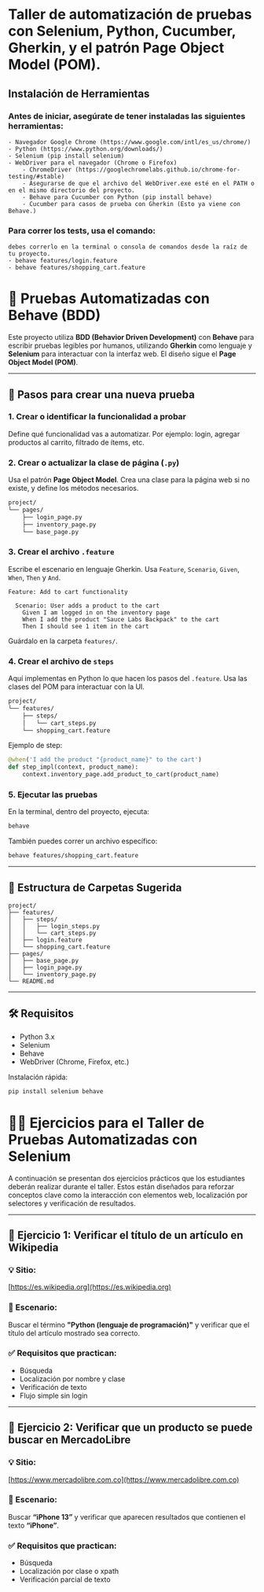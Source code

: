 # Taller de automatización de pruebas con Selenium, Python, Cucumber, Gherkin, y el patrón Page Object Model (POM).

## Instalación de Herramientas

### Antes de iniciar, asegúrate de tener instaladas las siguientes herramientas:
    - Navegador Google Chrome (https://www.google.com/intl/es_us/chrome/)
	- Python (https://www.python.org/downloads/) 
	- Selenium (pip install selenium)
	- WebDriver para el navegador (Chrome o Firefox)
		- ChromeDriver (https://googlechromelabs.github.io/chrome-for-testing/#stable)
		- Asegurarse de que el archivo del WebDriver.exe esté en el PATH o en el mismo directorio del proyecto.
		- Behave para Cucumber con Python (pip install behave)
		- Cucumber para casos de prueba con Gherkin (Esto ya viene con Behave.)

### Para correr los tests, usa el comando:
	debes correrlo en la terminal o consola de comandos desde la raíz de tu proyecto.
	- behave features/login.feature 
	- behave features/shopping_cart.feature 

# 🧪 Pruebas Automatizadas con Behave (BDD)

Este proyecto utiliza **BDD (Behavior Driven Development)** con **Behave** para escribir pruebas legibles por humanos, utilizando **Gherkin** como lenguaje y **Selenium** para interactuar con la interfaz web. El diseño sigue el **Page Object Model (POM)**.

---

## 🚀 Pasos para crear una nueva prueba

### 1. Crear o identificar la funcionalidad a probar
Define qué funcionalidad vas a automatizar. Por ejemplo: login, agregar productos al carrito, filtrado de ítems, etc.

### 2. Crear o actualizar la clase de página (`.py`)
Usa el patrón **Page Object Model**. Crea una clase para la página web si no existe, y define los métodos necesarios.

```bash
project/
└── pages/
    ├── login_page.py
    ├── inventory_page.py
    └── base_page.py
```

### 3. Crear el archivo `.feature`
Escribe el escenario en lenguaje Gherkin. Usa `Feature`, `Scenario`, `Given`, `When`, `Then` y `And`.

```gherkin
Feature: Add to cart functionality

  Scenario: User adds a product to the cart
    Given I am logged in on the inventory page
    When I add the product "Sauce Labs Backpack" to the cart
    Then I should see 1 item in the cart
```

Guárdalo en la carpeta `features/`.

### 4. Crear el archivo de `steps`
Aquí implementas en Python lo que hacen los pasos del `.feature`. Usa las clases del POM para interactuar con la UI.

```bash
project/
└── features/
    ├── steps/
    │   └── cart_steps.py
    └── shopping_cart.feature
```

Ejemplo de step:

```python
@when('I add the product "{product_name}" to the cart')
def step_impl(context, product_name):
    context.inventory_page.add_product_to_cart(product_name)
```

### 5. Ejecutar las pruebas

En la terminal, dentro del proyecto, ejecuta:

```bash
behave
```

También puedes correr un archivo específico:

```bash
behave features/shopping_cart.feature
```

---

## 📁 Estructura de Carpetas Sugerida

```
project/
├── features/
│   ├── steps/
│   │   ├── login_steps.py
│   │   └── cart_steps.py
│   ├── login.feature
│   └── shopping_cart.feature
├── pages/
│   ├── base_page.py
│   ├── login_page.py
│   └── inventory_page.py
└── README.md
```

---

## 🛠️ Requisitos

- Python 3.x  
- Selenium  
- Behave  
- WebDriver (Chrome, Firefox, etc.)

Instalación rápida:

```bash
pip install selenium behave
```

# 🧑‍🏫 Ejercicios para el Taller de Pruebas Automatizadas con Selenium

A continuación se presentan dos ejercicios prácticos que los estudiantes deberán realizar durante el taller. Estos están diseñados para reforzar conceptos clave como la interacción con elementos web, localización por selectores y verificación de resultados.

---

## 🧪 Ejercicio 1: Verificar el título de un artículo en Wikipedia

### 💡 Sitio:
[https://es.wikipedia.org](https://es.wikipedia.org)

### 🎯 Escenario:
Buscar el término **"Python (lenguaje de programación)"** y verificar que el título del artículo mostrado sea correcto.

### ✅ Requisitos que practican:
- Búsqueda
- Localización por nombre y clase
- Verificación de texto
- Flujo simple sin login

---

## 🧪 Ejercicio 2: Verificar que un producto se puede buscar en MercadoLibre

### 💡 Sitio:
[https://www.mercadolibre.com.co](https://www.mercadolibre.com.co)

### 🎯 Escenario:
Buscar **“iPhone 13”** y verificar que aparecen resultados que contienen el texto **“iPhone”**.

### ✅ Requisitos que practican:
- Búsqueda
- Localización por clase o xpath
- Verificación parcial de texto


